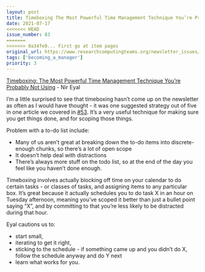 ```yaml
---
layout: post
title: Timeboxing The Most Powerful Time Management Technique You’re Probably Not Using - Nir Eyal
date: 2021-07-17
<<<<<<< HEAD
issue_number: 83
=======
>>>>>>> 0a34fe0... First go at item pages
original_url: https://www.researchcomputingteams.org/newsletter_issues/0083
tags: ['becoming_a_manager']
priority: 3
---
```


<!-- markdownlint-disable MD033 -->
<!-- markdownlint-disable MD041 -->
<!-- markdownlint-disable MD049 -->

[Timeboxing: The Most Powerful Time Management Technique You’re Probably Not Using](https://www.nirandfar.com/timeboxing) - Nir Eyal

I’m a little surprised to see that timeboxing hasn’t come up on the newsletter as often as I would have thought - it was one suggested strategy out of five in one article we covered in [#53](https://newsletter.researchcomputingteams.org/archive/b293df8f-4f39-43f4-8b92-afadb95cfb6f).   It’s a very useful technique for making sure you get things done, and for scoping those things.

Problem with a to-do list include:

- Many of us aren’t great at breaking down the to-do items into discrete-enough chunks, so there’s a lot of open scope
- It doesn’t help deal with distractions
- There’s always more stuff on the todo list, so at the end of the day you feel like you haven’t done enough.

Timeboxing involves actually blocking off time on your calendar to do certain tasks - or classes of tasks, and assigning items to any particular box.  It’s great because it actually schedules you to do task X in an hour on Tuesday afternoon, meaning you’ve scoped it better than just a bullet point saying “X”, and by committing to that you’re less likely to be distracted during that hour.

Eyal cautions us to:

- start small,
- iterating to get it right,
- sticking to the schedule - if something came up and you didn’t do X, follow the schedule anyway and do Y next
- learn what works for you.
